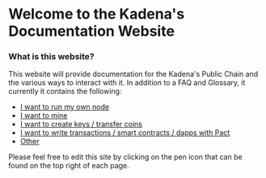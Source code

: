 # Welcome to the Kadena's Documentation Website

### **What is this website?**

This website will provide documentation for the Kadena's Public Chain and the various ways to interact with it. In addition to a FAQ and Glossary, it currently it contains the following:
 
- [I want to run my own node](./Chainweb/chainweb-node-actions.md)
- [I want to mine](./Chainweb/chainweb-miner-actions.md)
- [I want to create keys / transfer coins](./Chainweb/Keys-and-Wallets.md)
- [I want to write transactions / smart contracts / dapps with Pact](./Pact/Pact.md)
- [Other](./Chainweb/Other.md)
 
Please feel free to edit this site by clicking on the pen icon that can be found on the top right of each page.
